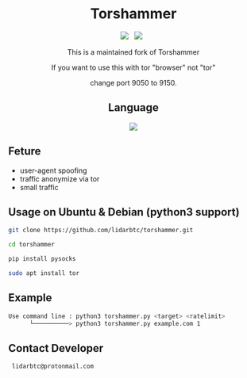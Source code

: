 <div align=center>
 
# Torshammer
 <p>
 <img src="https://img.shields.io/github/stars/lidarbtc/torshammer?color=%23DF0067&style=for-the-badge"/> &nbsp;
 <img src="https://img.shields.io/github/forks/lidarbtc/torshammer?color=%239999FF&style=for-the-badge"/> &nbsp;
 
This is a maintained fork of Torshammer

If you want to use this with tor "browser" not "tor"

change port 9050 to 9150.

## Language</br>

<img src="https://img.shields.io/badge/Python-FFDD00?style=for-the-badge&logo=python&logoColor=blue"/></br>

</div>

## Feture

- user-agent spoofing
- traffic anonymize via tor
- small traffic

## Usage on Ubuntu & Debian (python3 support)

```sh
git clone https://github.com/lidarbtc/torshammer.git

cd torshammer

pip install pysocks

sudo apt install tor

```

## Example

```sh
Use command line : python3 torshammer.py <target> <ratelimit>
      └──────────> python3 torshammer.py example.com 1
```

## Contact Developer

```sh
 lidarbtc@protonmail.com
```
